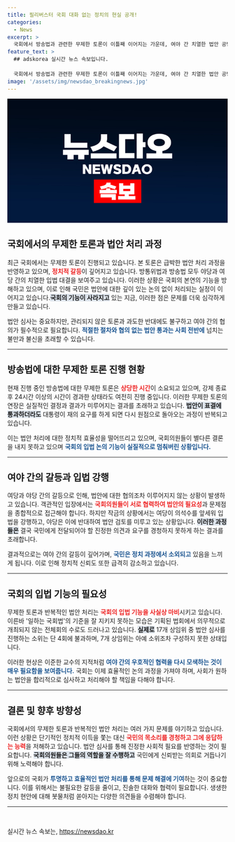 ```yaml
---
title: 필리버스터 국회 대화 없는 정치의 현실 공개!
categories:
  - News
excerpt: >
  국회에서 방송법과 관련한 무제한 토론이 이틀째 이어지는 가운데, 여야 간 치열한 법안 공방이 펼쳐지고 있습니다. 대통령의 재의요구와 야당의 입법 강행 간의 충돌로 국회의 법안 심사 기능이 마비된 상황, 과연 어떤 결말을 맞이할지 주목됩니다!
feature_text: >
  ## adskorea 실시간 뉴스 속보입니다.

  국회에서 방송법과 관련한 무제한 토론이 이틀째 이어지는 가운데, 여야 간 치열한 법안 공방이 펼쳐지고 있습니다. 대통령의 재의요구와 야당의 입법 강행 간의 충돌로 국회의 법안 심사 기능이 마비된 상황, 과연 어떤 결말을 맞이할지 주목됩니다!
image: '/assets/img/newsdao_breakingnews.jpg'
---
```


<p><img src="/assets/img/newsdao_breakingnews.jpg" alt="adskorea 속보" /></p>

<h2 data-ke-size="size26">국회에서의 무제한 토론과 법안 처리 과정</h2>

<p data-ke-size="size16">최근 국회에서는 무제한 토론이 진행되고 있습니다. 본 토론은 급박한 법안 처리 과정을 반영하고 있으며, <b><span style="color: #ee2323;">정치적 갈등</span></b>이 깊어지고 있습니다. 방통위법과 방송법 모두 야당과 여당 간의 치열한 입법 대결을 보여주고 있습니다. 이러한 상황은 국회의 본연의 기능을 방해하고 있으며, 이로 인해 국민은 법안에 대한 깊이 있는 논의 없이 처리되는 실정이 이어지고 있습니다.<b><span style="background-color: #21538527;">국회의 기능이 사라지고</span></b> 있는 지금, 이러한 점은 문제를 더욱 심각하게 만들고 있습니다.</p>

<p data-ke-size="size16">법안 심사는 중요하지만, 관리되지 않은 토론과 과도한 반대에도 불구하고 여야 간의 협의가 필수적으로 필요합니다. <b><span style="color: #1a5490;">적절한 절차와 협의 없는 법안 통과는 사회 전반에</span></b> 넘치는 불만과 불신을 초래할 수 있습니다. </p>

<hr />

<h2 data-ke-size="size26">방송법에 대한 무제한 토론 진행 현황</h2>

<p data-ke-size="size16">현재 진행 중인 방송법에 대한 무제한 토론은 <b><span style="color: #ee2323;">상당한 시간</span></b>이 소요되고 있으며, 강제 종료 후 24시간 이상의 시간이 경과한 상태라도 여전히 진행 중입니다. 이러한 무제한 토론의 연장은 실질적인 결정과 결과가 미루어지는 결과를 초래하고 있습니다. <b><span style="background-color: #21538527;">법안이 표결에 통과하더라도</span></b> 대통령이 재의 요구를 하게 되면 다시 원점으로 돌아오는 과정이 반복되고 있습니다.</p>

<p data-ke-size="size16">이는 법안 처리에 대한 정치적 효율성을 떨어뜨리고 있으며, 국회의원들이 별다른 결론을 내지 못하고 있으며 <b><span style="color: #1a5490;">국회의 입법 논의 기능이 실질적으로 멈춰버린 상황입니다.</span></b> </p>

<hr />

<h2 data-ke-size="size26">여야 간의 갈등과 입법 강행</h2>

<p data-ke-size="size16">여당과 야당 간의 갈등으로 인해, 법안에 대한 협의조차 이루어지지 않는 상황이 발생하고 있습니다. 객관적인 입장에서는 <b><span style="color: #ee2323;">국회의원들이 서로 협력하여 법안의 필요성</span></b>과 문제점을 종합적으로 접근해야 합니다. 하지만 작금의 상황에서는 여당이 의석수를 앞세워 입법을 강행하고, 야당은 이에 반대하여 법안 검토를 미루고 있는 상황입니다. <b><span style="background-color: #21538527;">이러한 과정들은</span></b> 결국 국민에게 전달되어야 할 진정한 의견과 요구를 경청하지 못하게 하는 결과를 초래합니다.</p>

<p data-ke-size="size16">결과적으로는 여야 간의 갈등이 깊어가며, <b><span style="color: #1a5490;">국민은 정치 과정에서 소외되고</span></b> 있음을 느끼게 됩니다. 이로 인해 정치적 신뢰도 또한 급격히 감소하고 있습니다.</p>

<hr />

<h2 data-ke-size="size26">국회의 입법 기능의 필요성</h2>

<p data-ke-size="size16">무제한 토론과 반복적인 법안 처리는 <b><span style="color: #ee2323;">국회의 입법 기능을 사실상 마비</span></b>시키고 있습니다. 이른바 '일하는 국회법'의 기준을 잘 지키지 못하는 모습은 기획된 법회에서 의무적으로 개최되지 않는 전체회의 수로도 드러나고 있습니다. <b><span style="background-color: #21538527;">실제로</span></b> 17개 상임위 중 법안 심사를 진행하는 소위는 단 4회에 불과하며, 7개 상임위는 아예 소위조차 구성하지 못한 상태입니다.</p>

<p data-ke-size="size16">이러한 현상은 이준한 교수의 지적처럼 <b><span style="color: #1a5490;">여야 간의 우호적인 협력을 다시 모색하는 것이 매우 필요함을 보여줍니다.</span></b> 국회는 이제 효율적인 논의 과정을 가져야 하며, 사회가 원하는 법안을 합리적으로 심사하고 처리해야 할 책임을 다해야 합니다.</p>

<hr />

<h2 data-ke-size="size26">결론 및 향후 방향성</h2>

<p data-ke-size="size16">국회에서의 무제한 토론과 반복적인 법안 처리는 여러 가지 문제를 야기하고 있습니다. 이런 상황은 단기적인 정치적 이득을 쫓는 대신 <b><span style="color: #ee2323;">국민의 목소리를 경청하고 그에 응답하는 능력</span></b>을 저해하고 있습니다. 법안 심사를 통해 진정한 사회적 필요를 반영하는 것이 필요합니다. <b><span style="background-color: #21538527;">국회의원들은 그들의 역할을 잘 수행하고</span></b> 국민에게 신뢰받는 의회로 거듭나기 위해 노력해야 합니다.</p>

<p data-ke-size="size16">앞으로의 국회가 <b><span style="color: #1a5490;">투명하고 효율적인 법안 처리를 통해 문제 해결에 기여</span></b>하는 것이 중요합니다. 이를 위해서는 불필요한 갈등을 줄이고, 진솔한 대화와 협력이 필요합니다. 생생한 정치 현안에 대해 봇물처럼 쏟아지는 다양한 의견들을 수렴해야 합니다.</p>

<hr />

<p data-ke-size="size16">&nbsp;</p>
실시간 뉴스 속보는, <a href="https://newsdao.kr" rel="dofollow">https://newsdao.kr</a>


